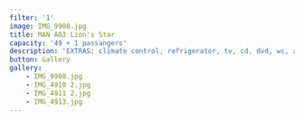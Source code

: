 ```yaml
---
filter: '1'
image: IMG_9908.jpg
title: MAN A03 Lion's Star
capacity: '49 + 1 passangers'
description: 'EXTRAS: climate control, refrigerator, tv, cd, dvd, wc, adjustable seats, seatbelt'
button: Gallery
gallery:
    - IMG_9908.jpg
    - IMG_4910 2.jpg
    - IMG_4911 2.jpg
    - IMG_4913.jpg
---
```


